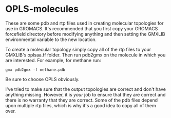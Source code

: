 # OPLS-molecules

These are some pdb and rtp files used in creating molecular topologies for use
in GROMACS. It's recommended that you first copy your GROMACS forcefield
directory before modifying anything and then setting the GMXLIB environmental
variable to the new location.

To create a molecular topology simply copy all of the rtp files to your GMXLIB's
oplsaa.ff folder. Then run pdb2gmx on the molecule in which you are interested.
For example, for methane run:

````
gmx pdb2gmx -f methane.pdb
````

Be sure to choose OPLS obviously.

I've tried to make sure that the output topologies are correct and don't have
anything missing. However, it is *your* job to ensure that they are correct and
there is no warranty that they are correct. Some of the pdb files depend upon
multiple rtp files, which is why it's a good idea to copy all of them over.
